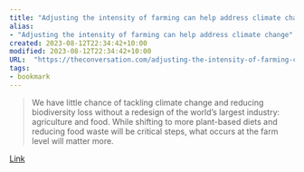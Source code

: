 ```yaml
---
title: "Adjusting the intensity of farming can help address climate change"
alias:
- "Adjusting the intensity of farming can help address climate change"
created: 2023-08-12T22:34:42+10:00
modified: 2023-08-12T22:34:42+10:00
URL:  "https://theconversation.com/adjusting-the-intensity-of-farming-can-help-address-climate-change-191293"
tags:
- bookmark
---
```


> We have little chance of tackling climate change and reducing biodiversity loss without a redesign of the world’s largest industry: agriculture and food. While shifting to more plant-based diets and reducing food waste will be critical steps, what occurs at the farm level will matter more.

[Link](https://theconversation.com/adjusting-the-intensity-of-farming-can-help-address-climate-change-191293)

